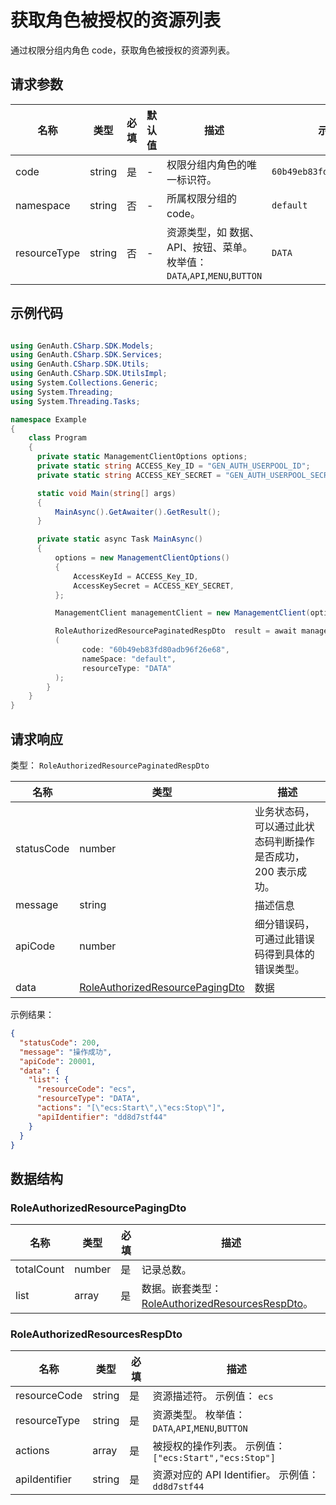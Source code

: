 # 获取角色被授权的资源列表

<!--
  警告⚠️：
  不要直接修改该文档，
  https://github.com/Authing/authing-docs-factory
  使用该项目进行生成
-->

<LastUpdated />

通过权限分组内角色 code，获取角色被授权的资源列表。

## 请求参数

| 名称         | 类型   | 必填 | 默认值 | 描述                                                                      | 示例值                     |
| ------------ | ------ | ---- | ------ | ------------------------------------------------------------------------- | -------------------------- |
| code         | string | 是   | -      | 权限分组内角色的唯一标识符。                                              | `60b49eb83fd80adb96f26e68` |
| namespace    | string | 否   | -      | 所属权限分组的 code。                                                     | `default`                  |
| resourceType | string | 否   | -      | 资源类型，如 数据、API、按钮、菜单。 枚举值：`DATA`,`API`,`MENU`,`BUTTON` | `DATA`                     |

## 示例代码

```csharp

using GenAuth.CSharp.SDK.Models;
using GenAuth.CSharp.SDK.Services;
using GenAuth.CSharp.SDK.Utils;
using GenAuth.CSharp.SDK.UtilsImpl;
using System.Collections.Generic;
using System.Threading;
using System.Threading.Tasks;

namespace Example
{
    class Program
    {
      private static ManagementClientOptions options;
      private static string ACCESS_Key_ID = "GEN_AUTH_USERPOOL_ID";
      private static string ACCESS_KEY_SECRET = "GEN_AUTH_USERPOOL_SECRET";

      static void Main(string[] args)
      {
          MainAsync().GetAwaiter().GetResult();
      }

      private static async Task MainAsync()
      {
          options = new ManagementClientOptions()
          {
              AccessKeyId = ACCESS_Key_ID,
              AccessKeySecret = ACCESS_KEY_SECRET,
          };

          ManagementClient managementClient = new ManagementClient(options);

          RoleAuthorizedResourcePaginatedRespDto  result = await managementClient.GetRoleAuthorizedResources
          (
                code: "60b49eb83fd80adb96f26e68",
                nameSpace: "default",
                resourceType: "DATA"
          );
        }
    }
}

```

## 请求响应

类型： `RoleAuthorizedResourcePaginatedRespDto`

| 名称       | 类型                                                                           | 描述                                                         |
| ---------- | ------------------------------------------------------------------------------ | ------------------------------------------------------------ |
| statusCode | number                                                                         | 业务状态码，可以通过此状态码判断操作是否成功，200 表示成功。 |
| message    | string                                                                         | 描述信息                                                     |
| apiCode    | number                                                                         | 细分错误码，可通过此错误码得到具体的错误类型。               |
| data       | <a href="#RoleAuthorizedResourcePagingDto">RoleAuthorizedResourcePagingDto</a> | 数据                                                         |

示例结果：

```json
{
  "statusCode": 200,
  "message": "操作成功",
  "apiCode": 20001,
  "data": {
    "list": {
      "resourceCode": "ecs",
      "resourceType": "DATA",
      "actions": "[\"ecs:Start\",\"ecs:Stop\"]",
      "apiIdentifier": "dd8d7stf44"
    }
  }
}
```

## 数据结构

### <a id="RoleAuthorizedResourcePagingDto"></a> RoleAuthorizedResourcePagingDto

| 名称       | 类型   | 必填 | 描述                                                                                           |
| ---------- | ------ | ---- | ---------------------------------------------------------------------------------------------- |
| totalCount | number | 是   | 记录总数。                                                                                     |
| list       | array  | 是   | 数据。嵌套类型：<a href="#RoleAuthorizedResourcesRespDto">RoleAuthorizedResourcesRespDto</a>。 |

### <a id="RoleAuthorizedResourcesRespDto"></a> RoleAuthorizedResourcesRespDto

| 名称          | 类型   | 必填 | 描述                                                   |
| ------------- | ------ | ---- | ------------------------------------------------------ |
| resourceCode  | string | 是   | 资源描述符。 示例值： `ecs`                            |
| resourceType  | string | 是   | 资源类型。 枚举值：`DATA`,`API`,`MENU`,`BUTTON`        |
| actions       | array  | 是   | 被授权的操作列表。 示例值： `["ecs:Start","ecs:Stop"]` |
| apiIdentifier | string | 是   | 资源对应的 API Identifier。 示例值： `dd8d7stf44`      |

